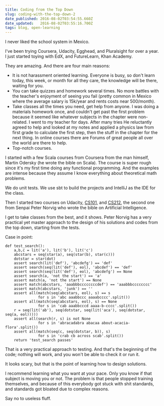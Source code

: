 ```yaml
---
title: Coding from the Top Down
slug: coding-with-the-top-down-2
date_published: 2016-08-02T03:54:55.660Z
date_updated:   2016-08-02T03:55:16.700Z
tags: blog, open-learning
---
```


I never liked the school system in Mexico. 

I've been trying Coursera, Udacity, Egghead, and Pluralsight for over a year. I just started toying with EdX, and FutureLearn, Khan Academy.

They are amazing. And there are four main reasons:

 - It is not harassment oriented learning. Everyone is busy, so don't learn today, this week, or month for all they care, the knowledge will be there, waiting for you.
 - You can take quizzes and homework several times. No more battles with the teacher's enjoyment of seeing you fail (pretty common in Mexico where the average salary is 15k/year and rents costs near 500/month). 
 - Take classes all the times you need, get help from anyone. I was doing a materials homework once, and couldn't get past the first problem because it seemed like whatever subjects in the chapter were non-related. I went to my teacher for days. After many tries He reluctantly agreed to help and looked at my notes and applied a physics law from first grade to calculate the first step, then the stuff in the chapter for the next thing. In online courses there are Forums of great people all over the world are there to help.
 - Top-notch courses. 

I started with a few Scala courses from Coursera from the man himself, Martin Odersky (he wrote the bible on Scala). The course is super rough since it's my first time doing any functional programming. And the examples are intense because they assume I know everything about theoretical math problems. 

We do unit tests. We use sbt to build the projects and IntelliJ as the IDE for the class.

Then I started two courses on Udacity, [CS101](https://www.udacity.com/courses/cs101), and [CS212](https://www.udacity.com/courses/cs212), the second one from Senpai Peter Norvig who wrote the bible on Artificial Intelligence. 

I get to take classes from the best, and it shows. Peter Norvig has a very practical yet master approach to the design of his solutions and codes from the top down, starting from the tests.

Case in point:

```language-python
def test_search():
    a,b,c = lit('a'), lit('b'), lit('c')
    abcstars = seq(star(a), seq(star(b), star(c)))
    dotstar = star(dot)
    assert search(lit('def'), 'abcdefg') == 'def'
    assert search(seq(lit('def'), eol), 'abcdef') == 'def'
    assert search(seq(lit('def'), eol), 'abcdefg') == None
    assert search(a, 'not the start') == 'a'
    assert match(a, 'not the start') == None
    assert match(abcstars, 'aaabbbccccccccdef') == 'aaabbbcccccccc'
    assert match(abcstars, 'junk') == ''
    assert all(match(seq(abcstars, eol), s) == s
               for s in 'abc aaabbccc aaaabcccc'.split())
    assert all(match(seq(abcstars, eol), s) == None
               for s in 'cab aaabbcccd aaaa-b-cccc'.split())
    r = seq(lit('ab'), seq(dotstar, seq(lit('aca'), seq(dotstar, seq(a, eol)))))
    assert all(search(r, s) is not None
               for s in 'abracadabra abacaa about-acacia-flora'.split())
    assert all(match(seq(c, seq(dotstar, b)), s)
               for s in 'crab cb across scab'.split())
    return 'test_search passes'
```
That is a very practical approach to testing. And that's the beginning of the code; nothing will work, and you won't be able to check it or run it. 

It looks scary, but that is the point of learning how to design solutions. 

I recommend learning what you want at your pace. Only you know if that subject is moving you or not. The problem is that people stopped training themselves, and because of this everybody got stuck with shit standards, and standards got bloated due to complex reasons. 

Say no to useless fluff. 












